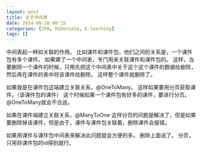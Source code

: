 ```yaml
---
layout: post
title: 关于中间表
date: 2014-08-28 00:15
categories: [JPA, Hibernate, E-learning]
tags: []
---
```

中间表起一种如关联的作用。
比如课件和课件包，他们之间的关系是，一个课件包有多个课件。
如果建了一个中间表，专门用来关联课件和课件包的。
这样，当要删除一个课件的时候，只用先把这个中间表中关于这个这个课件的数据给删除，
然后再在课件的表中将该课件给删除。
这样整个课件就删除了。

如果我是在课件包这端建立关联关系，@OneToMany。
这样如果要用分页获取课件。（该课件包的课件）
这个时候如果一个课件包有好多的课件，要进行分页。@OneToMany就会不合适。

如果在课件端建立关联关系，@ManyToOne
这样分页的问题是解决了，但是如果要删除掉该课件，但是由于，课件与课件包关联着，删除课件会报错。

如果用课件与课件包中间表来解决此问题就会方便的多。
删除上面说了。
分页，只用将课件包的id得到就行。


